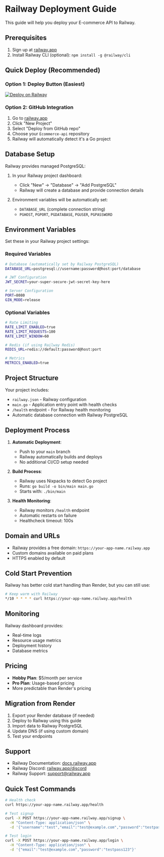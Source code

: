 # Railway Deployment Guide

This guide will help you deploy your E-commerce API to Railway.

## Prerequisites

1. Sign up at [railway.app](https://railway.app)
2. Install Railway CLI (optional): `npm install -g @railway/cli`

## Quick Deploy (Recommended)

### Option 1: Deploy Button (Easiest)
[![Deploy on Railway](https://railway.app/button.svg)](https://railway.app/template/go-api)

### Option 2: GitHub Integration

1. Go to [railway.app](https://railway.app)
2. Click "New Project"
3. Select "Deploy from GitHub repo"
4. Choose your `Ecommerce-api` repository
5. Railway will automatically detect it's a Go project

## Database Setup

Railway provides managed PostgreSQL:

1. In your Railway project dashboard:
   - Click "New" → "Database" → "Add PostgreSQL"
   - Railway will create a database and provide connection details

2. Environment variables will be automatically set:
   - `DATABASE_URL` (complete connection string)
   - `PGHOST`, `PGPORT`, `PGDATABASE`, `PGUSER`, `PGPASSWORD`

## Environment Variables

Set these in your Railway project settings:

### Required Variables
```bash
# Database (automatically set by Railway PostgreSQL)
DATABASE_URL=postgresql://username:password@host:port/database

# JWT Configuration
JWT_SECRET=your-super-secure-jwt-secret-key-here

# Server Configuration
PORT=8080
GIN_MODE=release
```

### Optional Variables
```bash
# Rate Limiting
RATE_LIMIT_ENABLED=true
RATE_LIMIT_REQUESTS=100
RATE_LIMIT_WINDOW=60

# Redis (if using Railway Redis)
REDIS_URL=redis://default:password@host:port

# Metrics
METRICS_ENABLED=true
```

## Project Structure

Your project includes:
- `railway.json` - Railway configuration
- `main.go` - Application entry point with health checks
- `/health` endpoint - For Railway health monitoring
- Automatic database connection with Railway PostgreSQL

## Deployment Process

1. **Automatic Deployment**: 
   - Push to your `main` branch
   - Railway automatically builds and deploys
   - No additional CI/CD setup needed

2. **Build Process**:
   - Railway uses Nixpacks to detect Go project
   - Runs: `go build -o bin/main main.go`
   - Starts with: `./bin/main`

3. **Health Monitoring**:
   - Railway monitors `/health` endpoint
   - Automatic restarts on failure
   - Healthcheck timeout: 100s

## Domain and URLs

- Railway provides a free domain: `https://your-app-name.railway.app`
- Custom domains available on paid plans
- HTTPS enabled by default

## Cold Start Prevention

Railway has better cold start handling than Render, but you can still use:

```bash
# Keep warm with Railway
*/10 * * * * curl https://your-app-name.railway.app/health
```

## Monitoring

Railway dashboard provides:
- Real-time logs
- Resource usage metrics  
- Deployment history
- Database metrics

## Pricing

- **Hobby Plan**: $5/month per service
- **Pro Plan**: Usage-based pricing
- More predictable than Render's pricing

## Migration from Render

1. Export your Render database (if needed)
2. Deploy to Railway using this guide
3. Import data to Railway PostgreSQL
4. Update DNS (if using custom domain)
5. Test your endpoints

## Support

- Railway Documentation: [docs.railway.app](https://docs.railway.app)
- Railway Discord: [railway.app/discord](https://railway.app/discord)
- Railway Support: support@railway.app

## Quick Test Commands

```bash
# Health check
curl https://your-app-name.railway.app/health

# Test signup
curl -X POST https://your-app-name.railway.app/signup \
  -H "Content-Type: application/json" \
  -d '{"username":"test","email":"test@example.com","password":"testpass123"}'

# Test login
curl -X POST https://your-app-name.railway.app/login \
  -H "Content-Type: application/json" \
  -d '{"email":"test@example.com","password":"testpass123"}'
```
